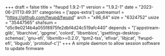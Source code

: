 +++
draft = false
title = "fwupd 1.9.2-1"
version = "1.9.2-1"
date = "2023-06-21T13:49:31"
categories = ['apps-extra']
upstreamurl = "https://github.com/fwupd/fwupd"
arch = "x86_64"
size = "6324752"
usize = "35447565"
sha1sum = "d5c9e0214b4a055f8975fe2dbf4d24c519afc440"
depends = "['appstream-glib', 'libarchive', 'gpgme', 'colord', 'libsmbios', 'gsettings-desktop-schemas', 'gnu-efi', 'libxmlb>=0.2.0', 'tpm2-tss', 'efivar', 'libjcat', 'fwupd-efi', 'libgusb', 'protobuf-c']"
+++
A simple daemon to allow session software to update firmware
